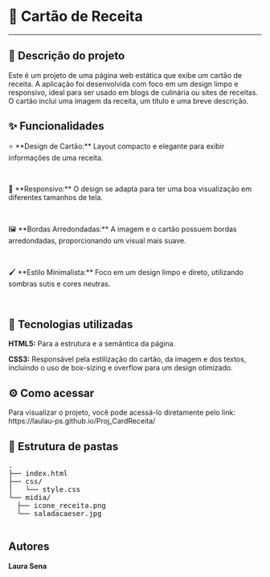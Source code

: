   <h1>🎨 Cartão de Receita</h1>
  <hr>

  <h2>📝 Descrição do projeto</h2>
  <p>Este é um projeto de uma página web estática que exibe um cartão de receita. A aplicação foi desenvolvida com foco em um design limpo e responsivo, ideal para ser usado em blogs de culinária ou sites de receitas. O cartão inclui uma imagem da receita, um título e uma breve descrição.</p>

  <h2>✨ Funcionalidades</h2>
  <p>⭐ **Design de Cartão:** Layout compacto e elegante para exibir informações de uma receita.</p>
  <br>
  <p>📱 **Responsivo:** O design se adapta para ter uma boa visualização em diferentes tamanhos de tela.</p>
  <br>
  <p>🖼️ **Bordas Arredondadas:** A imagem e o cartão possuem bordas arredondadas, proporcionando um visual mais suave.</p>
  <br>
  <p>🖌️ **Estilo Minimalista:** Foco em um design limpo e direto, utilizando sombras sutis e cores neutras.</p>
  <br>

  <h2>🚀 Tecnologias utilizadas</h2>
  <p><strong>HTML5:</strong> Para a estrutura e a semântica da página.</p>
  <p><strong>CSS3:</strong> Responsável pela estilização do cartão, da imagem e dos textos, incluindo o uso de box-sizing e overflow para um design otimizado.</p>

  <h2>⚙️ Como acessar</h2>
  <p>Para visualizar o projeto, você pode acessá-lo diretamente pelo link: https://laulau-ps.github.io/Proj_CardReceita/</p>

  <h2>📁 Estrutura de pastas</h2>
  <pre>
.
├── index.html
├── css/
│   └── style.css
└── midia/
  ├── icone_receita.png
  └── saladacaeser.jpg
  </pre>

  <h2>Autores</h2>
  <p><strong>Laura Sena</strong></p>

